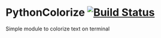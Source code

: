 # PythonColorize [![Build Status](https://travis-ci.org/TiagoDanin/PythonColorize.svg?branch=master)](https://travis-ci.org/TiagoDanin/PythonColorize)
Simple module to colorize text on terminal
